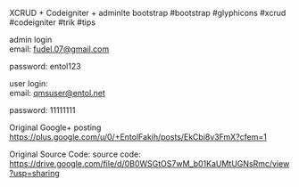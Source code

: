  
XCRUD + Codeigniter + adminlte bootstrap #bootstrap #glyphicons #xcrud #codeigniter #trik #tips 


admin login  
email: fudel.07@gmail.com

password: entol123 

user login:   
email: qmsuser@entol.net 

password: 11111111 


Original Google+ posting
https://plus.google.com/u/0/+EntolFakih/posts/EkCbi8v3FmX?cfem=1

Original Source Code:
source code: https://drive.google.com/file/d/0B0WSGtOS7wM_b01KaUMtUGNsRmc/view?usp=sharing
